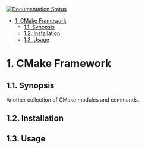 [![Documentation Status](https://readthedocs.org/projects/cmake-framework/badge/?version=latest)](https://cmake-framework.readthedocs.io/en/latest/?badge=latest)

- [1. CMake Framework](#1-cmake-framework)
  - [1.1. Synopsis](#11-synopsis)
  - [1.2. Installation](#12-installation)
  - [1.3. Usage](#13-usage)

# 1. CMake Framework

## 1.1. Synopsis

Another collection of CMake modules and commands.

## 1.2. Installation

## 1.3. Usage

<!-- TODO:VSH add major sections -->